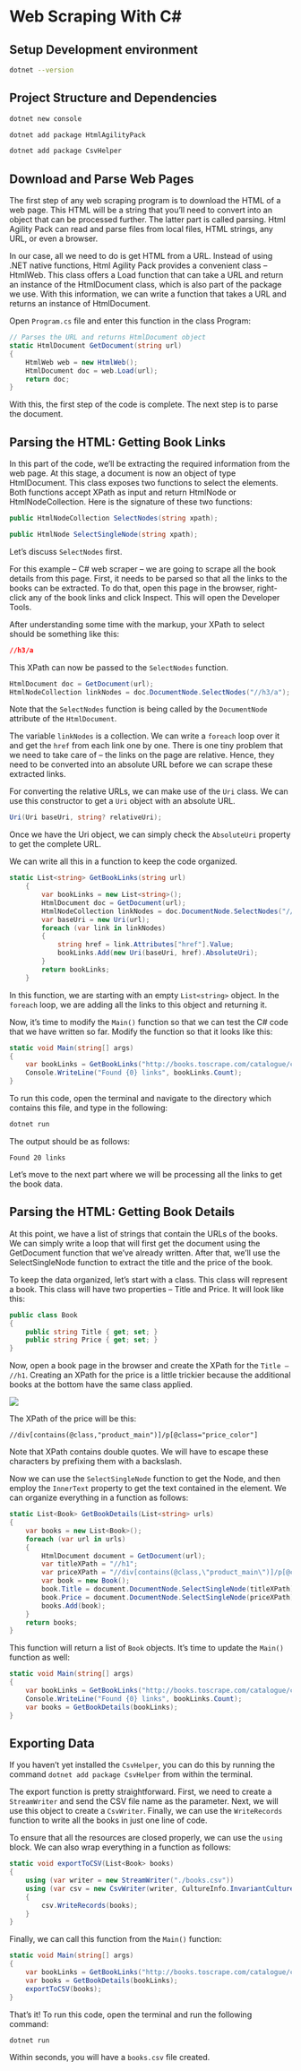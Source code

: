 # Web Scraping With C#

## Setup Development environment

```bash
dotnet --version
```
## Project Structure and Dependencies

```bash
dotnet new console
```

```bash
dotnet add package HtmlAgilityPack
```

```bash
dotnet add package CsvHelper
```

## Download and Parse Web Pages

The first step of any web scraping program is to download the HTML of a web page. This HTML will be a string that you’ll need to convert into an object that can be processed further. The latter part is called parsing. Html Agility Pack can read and parse files from local files, HTML strings, any URL, or even a browser. 

In our case, all we need to do is get HTML from a URL. Instead of using .NET native functions, Html Agility Pack provides a convenient class – HtmlWeb. This class offers a Load function that can take a URL and return an instance of the HtmlDocument class, which is also part of the package we use. With this information, we can write a function that takes a URL and returns an instance of HtmlDocument.

Open `Program.cs` file and enter this function in the class Program:

```csharp
// Parses the URL and returns HtmlDocument object
static HtmlDocument GetDocument(string url)
{
    HtmlWeb web = new HtmlWeb();
    HtmlDocument doc = web.Load(url);
    return doc;
}
```

With this, the first step of the code is complete. The next step is to parse the document. 

## Parsing the HTML: Getting Book Links

In this part of the code, we’ll be extracting the required information from the web page. At this stage, a document is now an object of type HtmlDocument. This class exposes two functions to select the elements. Both functions accept XPath as input and return HtmlNode or HtmlNodeCollection. Here is the signature of these two functions:

```csharp
public HtmlNodeCollection SelectNodes(string xpath);
```

```csharp
public HtmlNode SelectSingleNode(string xpath);
```

Let’s discuss `SelectNodes` first.

For this example – C# web scraper – we are going to scrape all the book details from this page. First, it needs to be parsed so that all the links to the books can be extracted. To do that, open this page in the browser, right-click any of the book links and click Inspect. This will open the Developer Tools. 

After understanding some time with the markup, your XPath to select should be something like this:

```css
//h3/a
```

This XPath can now be passed to the `SelectNodes` function.

```csharp
HtmlDocument doc = GetDocument(url);
HtmlNodeCollection linkNodes = doc.DocumentNode.SelectNodes("//h3/a");
```

Note that the `SelectNodes` function is being called by the `DocumentNode` attribute of the `HtmlDocument`.

The variable `linkNodes` is a collection. We can write a `foreach` loop over it and get the `href` from each link one by one. There is one tiny problem that we need to take care of – the links on the page are relative. Hence, they need to be converted into an absolute URL before we can scrape these extracted links. 

For converting the relative URLs, we can make use of the `Uri` class. We can use this constructor to get a `Uri` object with an absolute URL.

```csharp
Uri(Uri baseUri, string? relativeUri);
```

Once we have the Uri object, we can simply check the `AbsoluteUri` property to get the complete URL.

We can write all this in a function to keep the code organized.

```csharp
static List<string> GetBookLinks(string url)
    {
        var bookLinks = new List<string>();
        HtmlDocument doc = GetDocument(url);
        HtmlNodeCollection linkNodes = doc.DocumentNode.SelectNodes("//h3/a");
        var baseUri = new Uri(url);
        foreach (var link in linkNodes)
        {
            string href = link.Attributes["href"].Value;
            bookLinks.Add(new Uri(baseUri, href).AbsoluteUri);
        }
        return bookLinks;
    }
```

In this function, we are starting with an empty `List<string>` object. In the `foreach` loop, we are adding all the links to this object and returning it.

Now, it’s time to modify the `Main()` function so that we can test the C# code that we have written so far. Modify the function so that it looks like this:

```csharp
static void Main(string[] args)
{
    var bookLinks = GetBookLinks("http://books.toscrape.com/catalogue/category/books/mystery_3/index.html");
    Console.WriteLine("Found {0} links", bookLinks.Count);
}
```

To run this code, open the terminal and navigate to the directory which contains this file, and type in the following:

```bash
dotnet run
```

The output should be as follows:

```
Found 20 links
```

Let’s move to the next part where we will be processing all the links to get the book data.

## Parsing the HTML: Getting Book Details

At this point, we have a list of strings that contain the URLs of the books. We can simply write a loop that will first get the document using the GetDocument function that we’ve already written. After that, we’ll use the SelectSingleNode function to extract the title and the price of the book.

To keep the data organized, let’s start with a class. This class will represent a book. This class will have two properties – Title and Price. It will look like this:

```csharp
public class Book
{
    public string Title { get; set; }
    public string Price { get; set; }
}
```

Now, open a book page in the browser and create the XPath for the `Title – //h1`. Creating an XPath for the price is a little trickier because the additional books at the bottom have the same class applied.

![](https://images.prismic.io/oxylabs-sm/ZTkxNzAzYWUtMzJmZC00YmIwLTg1MTktODgwMTVlYTcyOTg5_pricexpath.png?auto=compress,format&rect=0,0,1623,600&w=1623&h=600&fm=webp&q=75)

The XPath of the price will be this:

```
//div[contains(@class,"product_main")]/p[@class="price_color"]
```

Note that XPath contains double quotes. We will have to escape these characters by prefixing them with a backslash. 

Now we can use the `SelectSingleNode` function to get the Node, and then employ the `InnerText` property to get the text contained in the element. We can organize everything in a function as follows:

```csharp
static List<Book> GetBookDetails(List<string> urls)
{
    var books = new List<Book>();
    foreach (var url in urls)
    {
        HtmlDocument document = GetDocument(url);
        var titleXPath = "//h1";
        var priceXPath = "//div[contains(@class,\"product_main\")]/p[@class=\"price_color\"]";
        var book = new Book();
        book.Title = document.DocumentNode.SelectSingleNode(titleXPath).InnerText;
        book.Price = document.DocumentNode.SelectSingleNode(priceXPath).InnerText;
        books.Add(book);
    }
    return books;
}
```

This function will return a list of `Book` objects. It’s time to update the `Main()` function as well:

```csharp
static void Main(string[] args)
{
    var bookLinks = GetBookLinks("http://books.toscrape.com/catalogue/category/books/mystery_3/index.html");
    Console.WriteLine("Found {0} links", bookLinks.Count);
    var books = GetBookDetails(bookLinks);
}
```

## Exporting Data
If you haven’t yet installed the `CsvHelper`, you can do this by running the command `dotnet add package CsvHelper` from within the terminal.

The export function is pretty straightforward. First, we need to create a `StreamWriter` and send the CSV file name as the parameter. Next, we will use this object to create a `CsvWriter`. Finally, we can use the `WriteRecords` function to write all the books in just one line of code. 

To ensure that all the resources are closed properly, we can use the `using` block. We can also wrap everything in a function as follows:

```csharp
static void exportToCSV(List<Book> books)
{
    using (var writer = new StreamWriter("./books.csv"))
    using (var csv = new CsvWriter(writer, CultureInfo.InvariantCulture))
    {
        csv.WriteRecords(books);
    }
}
```

Finally, we can call this function from the `Main()` function:

```csharp
static void Main(string[] args)
{
    var bookLinks = GetBookLinks("http://books.toscrape.com/catalogue/category/books/mystery_3/index.html");
    var books = GetBookDetails(bookLinks);
    exportToCSV(books);
}
```

That’s it! To run this code, open the terminal and run the following command:

```bash
dotnet run
```

Within seconds, you will have a `books.csv` file created.
